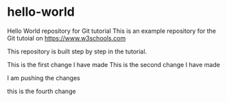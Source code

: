 # hello-world
Hello World repository for Git tutorial
This is an example repository for the Git tutoial on https://www.w3schools.com

This repository is built step by step in the tutorial.

This is the first change I have made
This is the second change I have made




I am pushing the changes


this is the fourth change